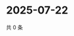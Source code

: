 # 2025-07-22

共 0 条

<!-- BEGIN ZHIHUVIDEO -->
<!-- 最后更新时间 Tue Jul 22 2025 11:59:54 GMT+0800 (China Standard Time) -->

<!-- END ZHIHUVIDEO -->
